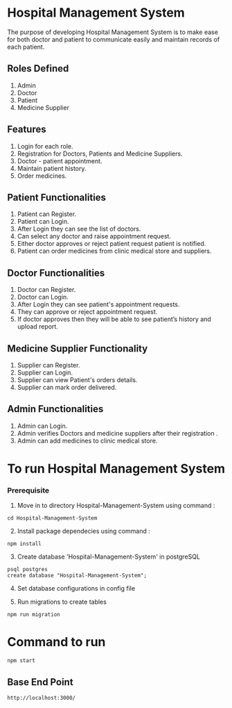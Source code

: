 <h1> Hospital Management System</h1>

The purpose of developing Hospital Management  System is to make ease for both doctor and patient to communicate easily and maintain records of each patient.

<h2>Roles Defined</h2>

1. Admin
2. Doctor
3. Patient
4. Medicine Supplier

<h2>Features</h2>

1. Login for each role.
2. Registration for Doctors, Patients and Medicine Suppliers.
3. Doctor - patient appointment.
4. Maintain patient history.
5. Order medicines.

<h2>Patient Functionalities</h2>

1. Patient can Register.
2. Patient can Login.
3. After Login they can see the list of doctors.
4. Can select any doctor and raise appointment request.
5. Either doctor approves or reject patient request patient is notified.
6. Patient can order medicines from clinic medical store and suppliers.

<h2>Doctor Functionalities</h2>

1. Doctor can Register.
2. Doctor can Login.
3. After Login they can see patient's appointment requests.
4. They can approve or reject appointment request.
5. If doctor approves then they will be able to see patient’s history and upload report.

<h2>Medicine Supplier Functionality</h2>

1. Supplier can Register.
2. Supplier can Login.
3. Supplier can view Patient's orders details.
4. Supplier can mark order delivered.

<h2>Admin Functionalities</h2>

1. Admin can Login.
2. Admin verifies Doctors and medicine suppliers after their registration .
3. Admin can add medicines to clinic medical store.

<h1> To run Hospital Management System</h1>

<h3>Prerequisite</h3>

1. Move in to directory Hospital-Management-System using command :

```
cd Hospital-Management-System
```

2. Install package dependecies using command : 

``` 
npm install
```

3. Create database 'Hospital-Management-System' in postgreSQL

```
psql postgres
create database "Hospital-Management-System";
```

4. Set database configurations in config file

5. Run migrations to create tables

```
npm run migration
```

<h1>Command to run</h1>

```
npm start
```

<h2> Base End Point</h2>

```
http://localhost:3000/
```
